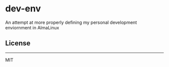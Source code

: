 # dev-env
An attempt at more properly defining my personal development enviornment in AlmaLinux

## License
___
MIT
